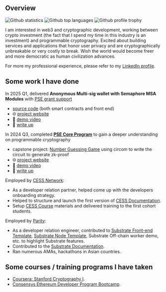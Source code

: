 ## Overview
![Github statistics](https://github-readme-stats.vercel.app/api?username=jimmychu0807&include_all_commits=true&count_private=true&hide_title=true&hide_border=true&show_icons=true&theme=graywhite)
![Github top languages](https://github-readme-stats.vercel.app/api/top-langs?username=jimmychu0807&locale=en&layout=compact&hide_border=true&theme=graywhite)
![Github profile trophy](https://github-profile-trophy.vercel.app/?username=jimmychu0807&margin-w=15&rank=SSS,SS,S,AAA,AA,A,B&theme=flat)

I am interested in web3 and cryptographic development, working between crypto investment (the fact that I spend my time in this industry is an investment) and programmable cryptography. Excited about building services and applications that honor user privacy and are cryptographically unbreakable or very costly to break. Wish the world would become freer and more democratic as human civilization advances.

For more my professional experience, please refer to my [LinkedIn profile](https://www.linkedin.com/in/jimmychu0807).

## Some work I have done

In 2025 Q1, delivered **Anonymous Multi-sig wallet with Semaphore MSA Modules** with [PSE grant support](https://github.com/privacy-scaling-explorations/acceleration-program/issues/72)
  - [source code](https://github.com/jimmychu0807/semaphore-msa-modules) (both smart contracts and front end)
  - 🌐 [project website](https://semaphore-msa-modules.jimmychu0807.hk/)
  - 🎥 [demo video](https://www.loom.com/share/0b800171a4f1491f9eedd4f555569e37?sid=0c2d3024-5652-499e-b374-218023da581b)
  - 📜 [write up](https://jimmychu0807.hk/semaphore-msa-modules)

In 2024 Q3, completed [**PSE Core Program**](https://pse.dev/en/programs) to gain a deeper understanding on programmable cryptography
  - capstone project: [Number Guessing Game](https://github.com/jimmychu0807/number-guessing-game) using circom to write the circuit to generate zk-proof
  - 🌐 [project website](https://guessing.jimmychu0807.hk)
  - 🎥 [demo video](https://www.youtube.com/watch?v=MrhGMfzsAX0)
  - 📜 [write up](https://jimmychu0807.hk/pse-core-capstone-project)

Employed by [CESS Network](https://cess.network/):
  - As a developer relation partner, helped come up with the developers onboarding strategy.
  - Helped to structure and launch the first version of [CESS Documentation](https://doc.cess.network).
  - Setup [CESS Course](https://course.cess.network) materials and delivered training to the first cohort students.

Employed by [Parity](https://www.parity.io/):
  - As a developer relation engineer, contributed to [Substrate Front-end Template](https://github.com/jimmychu0807/substrate-front-end-template), [Substrate Node Template](https://docs.substrate.io/reference/command-line-tools/node-template/), Substrate Off-chain worker demo, etc. to highlight Substrate features.
  - Contributed to the [Substrate Documentation](https://docs.substrate.io/).
  - Ran numerous AMAs, hackathons in Asian countries.

## Some courses / training programs I have taken

- [Coursera: Stanford Cryptography I](https://www.coursera.org/learn/crypto).
- [Consensys Ethereum Developer Program Bootcamp](https://consensys.io/academy/bootcamp).
